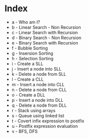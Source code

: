 # Index

+ a - Who am I?
+ b - Linear Search - Non Recursion
+ c - Linear Search with Recursion
+ d - Binary Search - Non Recursion
+ e - Binary Search with Recursion
+ f - Bubble Sorting
+ g - Insersion Sorting
+ h - Selection Sorting
+ i - Create a SLL
+ j - Insert a node into SLL
+ k - Delete a node from SLL
+ l - Create a CLL
+ m - Insert a node into CLL
+ n - Delete a node from CLL
+ o - Create a DLL
+ p - Insert a node into DLL
+ q - Delete a node from DLL
+ r - Stack using arrays
+ s - Queue using linked list
+ t - Covert infix expression to postfix
+ u - Postfix expression evaluation
+ v - BFS, DFS 